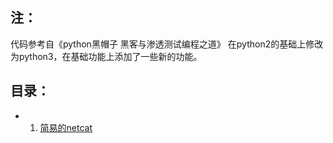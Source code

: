 ## 注：
代码参考自《python黑帽子 黑客与渗透测试编程之道》
在python2的基础上修改为python3，在基础功能上添加了一些新的功能。

## 目录：
- 1. [简易的netcat](https://github.com/saucer-man/python-Black-hat/blob/master/netcat.py)
